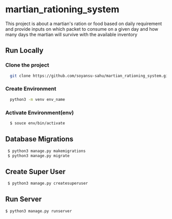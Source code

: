 # martian_rationing_system
This project is about a martian's ration or food based on daily requirement and provide   inputs on which packet to consume on a given day and how many days the martian will survive with the available inventory




## Run Locally


### Clone the project


```bash
  git clone https://github.com/soyansu-sahu/martian_rationing_system.git
```

### Create Environment

```bash
  python3 -m venv env_name
```
### Activate Environment(env)

```bash
  $ souce env/bin/activate
```


## Database Migrations


```bash
 $ python3 manage.py makemigrations
 $ python3 manage.py migrate
```

## Create Super User


```bash
 $ python3 manage.py createsuperuser
```

## Run Server

```bash
$ python3 manage.py runserver
```
